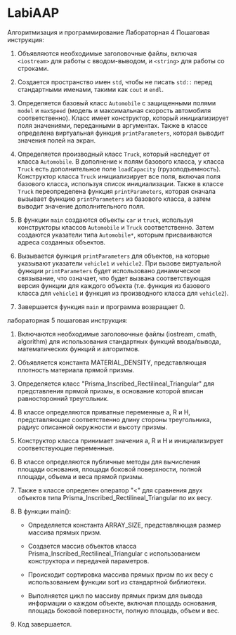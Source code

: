 # LabiAAP
Алгоритмизация и программирование 
Лабораторная 4
Пошаговая инструкция:


1. Объявляются необходимые заголовочные файлы, включая `<iostream>` для работы с вводом-выводом, и `<string>` для работы со строками.

2. Создается пространство имен `std`, чтобы не писать `std::` перед стандартными именами, такими как `cout` и `endl`.

3. Определяется базовый класс `Automobile` с защищенными полями `model` и `maxSpeed` (модель и максимальная скорость автомобиля соответственно). Класс имеет конструктор, который инициализирует поля значениями, переданными в аргументах. Также в классе определена виртуальная функция `printParameters`, которая выводит значения полей на экран.

4. Определяется производный класс `Truck`, который наследует от класса `Automobile`. В дополнение к полям базового класса, у класса `Truck` есть дополнительное поле `loadCapacity` (грузоподъемность). Конструктор класса `Truck` инициализирует все поля, включая поля базового класса, используя список инициализации. Также в классе `Truck` переопределена функция `printParameters`, которая сначала вызывает функцию `printParameters` из базового класса, а затем выводит значение дополнительного поля.

5. В функции `main` создаются объекты `car` и `truck`, используя конструкторы классов `Automobile` и `Truck` соответственно. Затем создаются указатели типа `Automobile*`, которым присваиваются адреса созданных объектов.

6. Вызывается функция `printParameters` для объектов, на которые указывают указатели `vehicle1` и `vehicle2`. При вызове виртуальной функции `printParameters` будет использовано динамическое связывание, что означает, что будет вызвана соответствующая версия функции для каждого объекта (т.е. функция из базового класса для `vehicle1` и функция из производного класса для `vehicle2`).

7. Завершается функция `main` и программа возвращает 0.


лабораторная 5
пошаговая инструкция:


1. Включаются необходимые заголовочные файлы (iostream, cmath, algorithm) для использования стандартных функций ввода/вывода, математических функций и алгоритмов.

2. Объявляется константа MATERIAL_DENSITY, представляющая плотность материала прямой призмы.

3. Определяется класс "Prisma_Inscribed_Rectilineal_Triangular" для представления прямой призмы, в основание которой вписан равносторонний треугольник.

4. В классе определяются приватные переменные a, R и H, представляющие соответственно длину стороны треугольника, радиус описанной окружности и высоту призмы.

5. Конструктор класса принимает значения a, R и H и инициализирует соответствующие переменные.

6. В классе определяются публичные методы для вычисления площади основания, площади боковой поверхности, полной площади, объема и веса прямой призмы.

7. Также в классе определен оператор "<" для сравнения двух объектов типа Prisma_Inscribed_Rectilineal_Triangular по их весу.

8. В функции main():

   - Определяется константа ARRAY_SIZE, представляющая размер массива прямых призм.

   - Создается массив объектов класса Prisma_Inscribed_Rectilineal_Triangular с использованием конструктора и передачей параметров.

   - Происходит сортировка массива прямых призм по их весу с использованием функции sort из стандартной библиотеки.

   - Выполняется цикл по массиву прямых призм для вывода информации о каждом объекте, включая площадь основания, площадь боковой поверхности, полную площадь, объем и вес.

9. Код завершается.

